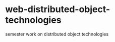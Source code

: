web-distributed-object-technologies
===================================

semester work on distributed object technologies 
